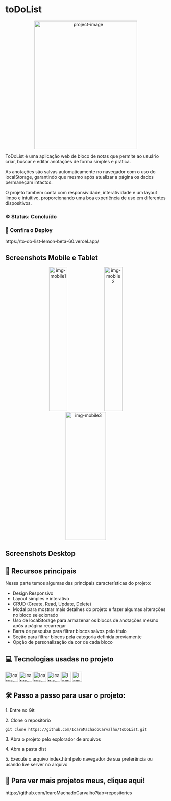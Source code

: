 <h1>toDoList</h1>

<p align="center"><img src="https://github.com/user-attachments/assets/40c52fe3-61ee-4127-81ee-c8bf9a2f5ab3" alt="project-image" width="80%" height="400/"></p>

<p id="description">ToDoList é uma aplicação web de bloco de notas que permite ao usuário criar, buscar e editar anotações de forma simples e prática.

As anotações são salvas automaticamente no navegador com o uso do localStorage, garantindo que mesmo após atualizar a página os dados permaneçam intactos.

O projeto também conta com responsividade, interatividade e um layout limpo e intuitivo, proporcionando uma boa experiência de uso em diferentes dispositivos.</p>

<!--<h2>Screenshots</h2>
<div align="center">

<img src="https://github.com/IcaroMachadoCarvalho/IntroSection/assets/133804302/7449c6f2-c1c1-40b3-98fc-06fdf8480ccf" alt="video-desktop">
<img src="https://github.com/IcaroMachadoCarvalho/IntroSection/assets/133804302/179f9450-11b5-4a40-a876-ab0d9509a49e" alt="video-mobile">-->

<h3>⚙️ Status: Concluído</h3>

<h3>🤝 Confira o Deploy</h3>
https://to-do-list-lemon-beta-60.vercel.app/

<h2>Screenshots Mobile e Tablet</h2>
<div align="center">
  <img src="https://github.com/user-attachments/assets/0328aa39-bd35-4491-bc0b-3bd19b2fb1f7" alt="img-mobile1" width="33.5%" height="450/">
  <img src="https://github.com/user-attachments/assets/36d745a4-8a4c-417e-8c62-4079eaf9fe30" alt="img-mobile2" width="33.5%" height="450/">
  <img src="https://github.com/user-attachments/assets/60b58209-2d5e-4961-966c-a34e83c3917f" alt="img-mobile3" width="50%" height="400/">
  
</div>
<h2>Screenshots Desktop</h2>
<div align="center">
  <!-- <img src="https://github.com/user-attachments/assets/25a91c6f-3eb5-4fc3-b96e-99db782f56b0" alt="img-desktop1" width="80%" height="400/"> -->
</div>


<!-- ![video-version-desktop-snap1-ezgif com-video-to-gif-converter](https://github.com/IcaroMachadoCarvalho/IntroSection/assets/133804302/7449c6f2-c1c1-40b3-98fc-06fdf8480ccf)
![video-version-mobile-snap1-ezgif com-video-to-gif-converter](https://github.com/IcaroMachadoCarvalho/IntroSection/assets/133804302/179f9450-11b5-4a40-a876-ab0d9509a49e) -->
</div>

<h2>🧐 Recursos principais</h2>

Nessa parte temos algumas das principais características do projeto:

*   Design Responsivo
*   Layout simples e interativo
*   CRUD (Create, Read, Update, Delete) 
*   Modal para mostrar mais detalhes do projeto e fazer algumas alterações no bloco selecionado
*   Uso de localStorage para armazenar os blocos de anotações mesmo após a página recarregar
*   Barra de pesquisa para filtrar blocos salvos pelo título
*   Seção para filtrar blocos pela categoria definida previamente
*   Opção de personalização da cor de cada bloco

<h2>💻 Tecnologias usadas no projeto</h2>

<div style="display:inline_block; margin-top: 20px">
  <img align="center" alt="Icarus-HTML" height="30" width="40" src="https://cdn.jsdelivr.net/gh/devicons/devicon/icons/html5/html5-original.svg">
  <img align="center" alt="Icarus-SASS" height="30" width="40" src="https://cdn.jsdelivr.net/gh/devicons/devicon@latest/icons/sass/sass-original.svg">
  <img align="center" alt="Icarus-TS" height="30" width="40" src="https://cdn.jsdelivr.net/gh/devicons/devicon@latest/icons/typescript/typescript-original.svg">
 <img align="center" alt="Icarus-Git" height="30" width="40" src="https://cdn.jsdelivr.net/gh/devicons/devicon@latest/icons/git/git-original.svg" />
 <img align="center" alt="Icarus-GitHub" height="30" src="https://cdn.jsdelivr.net/gh/devicons/devicon@latest/icons/github/github-original.svg" /> 
<img align="center" alt="Icarus-Webpack" height="30" src="https://cdn.jsdelivr.net/gh/devicons/devicon@latest/icons/webpack/webpack-original.svg" />
          
</div>

<h2>🛠️ Passo a passo para usar o projeto:</h2>

<p>1. Entre no Git</p>

<p>2. Clone o repositório</p>

```
git clone https://github.com/IcaroMachadoCarvalho/toDoList.git
```

<p>3. Abra o projeto pelo explorador de arquivos</p>

<p>4. Abra a pasta dist</p>

<p>5. Execute o arquivo index.html pelo navegador de sua preferência ou usando live server no arquivo</p>


<h2>🚀 Para ver mais projetos meus, clique aqui!</h2>
https://github.com/IcaroMachadoCarvalho?tab=repositories
